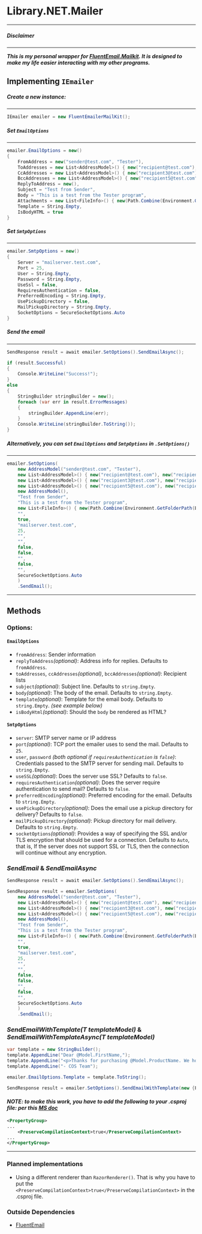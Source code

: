 ﻿# Library.NET.Mailer
---
##### Disclaimer
---
***This is my personal wrapper for [FluentEmail.Mailkit](https://github.com/lukencode/FluentEmail). It is designed to make my life easier interacting with my other programs.***
## Implementing `IEmailer`

##### Create a new instance:
---
``` cs
IEmailer emailer = new FluentEmailerMailKit();
```

##### Set `EmailOptions`
---
``` cs
emailer.EmailOptions = new()
{
    FromAddress = new("sender@test.com", "Tester"),
    ToAddresses = new List<AddressModel>() { new("recipient@test.com"), new("recipient2@test.com") },
    CcAddresses = new List<AddressModel>() { new("recipient3@test.com"), new("recipient4@test.com") },
    BccAddresses = new List<AddressModel>() { new("recipient5@test.com"), new("recipient6@test.com") },
    ReplyToAddress = new(),
    Subject = "Test from Sender",
    Body = "This is a test from the Tester program",
    Attachments = new List<FileInfo>() { new(Path.Combine(Environment.GetFolderPath(Environment.SpecialFolder.Desktop), "New Text Document.txt")) },
    Template = String.Empty,
    IsBodyHTML = true
}
```

##### Set `SmtpOptions`
---
``` cs
emailer.SmtpOptions = new()
{
    Server = "mailserver.test.com",
    Port = 25,
    User = String.Empty,
    Password = String.Empty,
    UseSsl = false,
    RequiresAuthentication = false,
    PreferredEncoding = String.Empty,
    UsePickupDirectory = false,
    MailPickupDirectory = String.Empty,
    SocketOptions = SecureSocketOptions.Auto
}
```

##### Send the email
---
``` cs
SendResponse result = await emailer.SetOptions().SendEmailAsync();

if (result.Successful)
{
    Console.WriteLine("Success!");
}
else
{
    StringBuilder stringBuilder = new();
    foreach (var err in result.ErrorMessages)
    {
        stringBuilder.AppendLine(err);
    }
    Console.WriteLine(stringBuilder.ToString());
}
```

##### Alternatively, you can set `EmailOptions` and `SmtpOptions` in `.SetOptions()`
---
``` cs
emailer.SetOptions(
    new AddressModel("sender@test.com", "Tester"),
    new List<AddressModel>() { new("recipient@test.com"), new("recipient2@test.com") },
    new List<AddressModel>() { new("recipient3@test.com"), new("recipient4@test.com") },
    new List<AddressModel>() { new("recipient5@test.com"), new("recipient6@test.com") },
    new AddressModel(),
    "Test from Sender",
    "This is a test from the Tester program",
    new List<FileInfo>() { new(Path.Combine(Environment.GetFolderPath(Environment.SpecialFolder.Desktop), "New Text Document.txt")) },
    "",
    true,
    "mailserver.test.com",
    25,
    "",
    "",
    false,
    false,
    "",
    false,
    "",
    SecureSocketOptions.Auto
    )
    .SendEmail();
```
---
## Methods

### Options:
#### `EmailOptions`
* `fromAddress`: Sender information
* `replyToAddress`*(optional)*: Address info for replies. Defaults to `fromAddress`.
* `toAddresses`, `ccAddresses`*(optional)*, `bccAddresses`*(optional)*: Recipient lists
* `subject`*(optional)*: Subject line. Defaults to `string.Empty`.
* `body`*(optional)*: The body of the email. Defaults to `string.Empty`.
* `template`*(optional)*: Template for the email body. Defaults to `string.Empty`. *(see example below)*
* `isBodyHtml`*(optional)*: Should the `body` be rendered as HTML?

#### `SmtpOptions`
* `server`: SMTP server name or IP address
* `port`*(optional)*: TCP port the emailer uses to send the mail. Defaults to `25`.
* `user`, `password` *(both optional if `requiresAuthentication` is `false`)*: Credentials passed to the SMTP server for sending mail. Defaults to `string.Empty`.
* `useSSL`*(optional)*: Does the server use SSL? Defaults to `false`.
* `requiresAuthentication`*(optional)*: Does the server require authentication to send mail? Defaults to `false`.
* `preferredEncoding`*(optional)*: Preferred encoding for the email. Defaults to `string.Empty`.
* `usePickupDirectory`*(optional)*: Does the email use a pickup directory for delivery? Defaults to `false`.
* `mailPickupDirectory`*(optional)*: Pickup directory for mail delivery. Defaults to `string.Empty`.
* `socketOptions`*(optional)*: Provides a way of specifying the SSL and/or TLS encryption that should be used for a connection. Defaults to `Auto`, that is, If the server does not support SSL or TLS, then the connection will continue without any encryption.

### *SendEmail* & *SendEmailAsync* 
``` cs
SendResponse result = await emailer.SetOptions().SendEmailAsync();

SendResponse result = emailer.SetOptions(
    new AddressModel("sender@test.com", "Tester"),
    new List<AddressModel>() { new("recipient@test.com"), new("recipient2@test.com") },
    new List<AddressModel>() { new("recipient3@test.com"), new("recipient4@test.com") },
    new List<AddressModel>() { new("recipient5@test.com"), new("recipient6@test.com") },
    new AddressModel(),
    "Test from Sender",
    "This is a test from the Tester program",
    new List<FileInfo>() { new(Path.Combine(Environment.GetFolderPath(Environment.SpecialFolder.Desktop), "New Text Document.txt")) },
    "",
    true,
    "mailserver.test.com",
    25,
    "",
    "",
    false,
    false,
    "",
    false,
    "",
    SecureSocketOptions.Auto
    )
    .SendEmail();
```

### *SendEmailWithTemplate<T>(T templateModel)* & *SendEmailWithTemplateAsync<T>(T templateModel)*
``` cs
var template = new StringBuilder();
template.AppendLine("Dear @Model.FirstName,");
template.AppendLine("<p>Thanks for purchasing @Model.ProductName. We hope you enjoy it! </p>");
template.AppendLine("- COS Team");

emailer.EmailOptions.Template = template.ToString();

SendResponse result = emailer.SetOptions().SendEmailWithTemplate(new {FirstName = "John", ProductName = "Epic Razors"});
```
#### *NOTE: to make this work, you have to add the following to your .csproj file: per this  [MS doc](https://docs.microsoft.com/en-us/dotnet/core/compatibility/aspnet-core/6.0/preservecompilationcontext-not-set-by-default)* 
``` xml
<PropertyGroup>
...
    <PreserveCompilationContext>true</PreserveCompilationContext>
...
</PropertyGroup>
```
---

### Planned implementations

* Using a different renderer than `RazorRenderer()`. That is why you have to put the `<PreserveCompilationContext>true</PreserveCompilationContext>` in the .csproj file.

### Outside Dependencies

* [FluentEmail](https://github.com/lukencode/FluentEmail)
